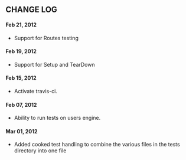 ## CHANGE LOG
#### Feb 21, 2012
* Support for Routes testing

#### Feb 19, 2012
* Support for Setup and TearDown

#### Feb 15, 2012

* Activate travis-ci.

#### Feb 07, 2012

* Ability to run tests on users engine.

#### Mar 01, 2012

* Added cooked test handling to combine the various files in the tests directory into one file
